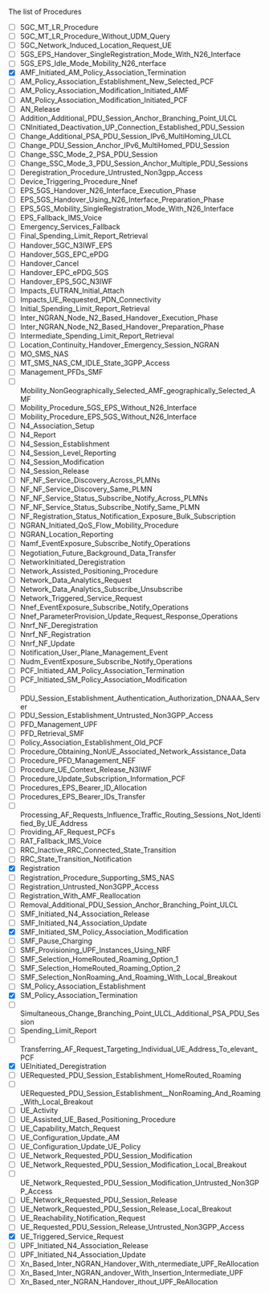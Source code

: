 The list of Procedures

- [ ] 5GC_MT_LR_Procedure
- [ ] 5GC_MT_LR_Procedure_Without_UDM_Query
- [ ] 5GC_Network_Induced_Location_Request_UE
- [ ] 5GS_EPS_Handover_SingleRegistration_Mode_With_N26_Interface
- [ ] 5GS_EPS_Idle_Mode_Mobility_N26_nterface
- [x] AMF_Initiated_AM_Policy_Association_Termination
- [ ] AM_Policy_Association_Establishment_New_Selected_PCF
- [ ] AM_Policy_Association_Modification_Initiated_AMF
- [ ] AM_Policy_Association_Modification_Initiated_PCF
- [ ] AN_Release
- [ ] Addition_Additional_PDU_Session_Anchor_Branching_Point_ULCL
- [ ] CNInitiated_Deactivation_UP_Connection_Established_PDU_Session
- [ ] Change_Additional_PSA_PDU_Session_IPv6_MultiHoming_ULCL
- [ ] Change_PDU_Session_Anchor_IPv6_MultiHomed_PDU_Session
- [ ] Change_SSC_Mode_2_PSA_PDU_Session
- [ ] Change_SSC_Mode_3_PDU_Session_Anchor_Multiple_PDU_Sessions
- [ ] Deregistration_Procedure_Untrusted_Non3gpp_Access
- [ ] Device_Triggering_Procedure_Nnef
- [ ] EPS_5GS_Handover_N26_Interface_Execution_Phase
- [ ] EPS_5GS_Handover_Using_N26_Interface_Preparation_Phase
- [ ] EPS_5GS_Mobility_SingleRegistration_Mode_With_N26_Interface
- [ ] EPS_Fallback_IMS_Voice
- [ ] Emergency_Services_Fallback
- [ ] Final_Spending_Limit_Report_Retrieval
- [ ] Handover_5GC_N3IWF_EPS
- [ ] Handover_5GS_EPC_ePDG
- [ ] Handover_Cancel
- [ ] Handover_EPC_ePDG_5GS
- [ ] Handover_EPS_5GC_N3IWF
- [ ] Impacts_EUTRAN_Initial_Attach
- [ ] Impacts_UE_Requested_PDN_Connectivity
- [ ] Initial_Spending_Limit_Report_Retrieval
- [ ] Inter_NGRAN_Node_N2_Based_Handover_Execution_Phase
- [ ] Inter_NGRAN_Node_N2_Based_Handover_Preparation_Phase
- [ ] Intermediate_Spending_Limit_Report_Retrieval
- [ ] Location_Continuity_Handover_Emergency_Session_NGRAN
- [ ] MO_SMS_NAS
- [ ] MT_SMS_NAS_CM_IDLE_State_3GPP_Access
- [ ] Management_PFDs_SMF
- [ ] Mobility_NonGeographically_Selected_AMF_geographically_Selected_AMF
- [ ] Mobility_Procedure_5GS_EPS_Without_N26_Interface
- [ ] Mobility_Procedure_EPS_5GS_Without_N26_Interface
- [ ] N4_Association_Setup
- [ ] N4_Report
- [ ] N4_Session_Establishment
- [ ] N4_Session_Level_Reporting
- [ ] N4_Session_Modification
- [ ] N4_Session_Release
- [ ] NF_NF_Service_Discovery_Across_PLMNs
- [ ] NF_NF_Service_Discovery_Same_PLMN
- [ ] NF_NF_Service_Status_Subscribe_Notify_Across_PLMNs
- [ ] NF_NF_Service_Status_Subscribe_Notify_Same_PLMN
- [ ] NF_Registration_Status_Notification_Exposure_Bulk_Subscription
- [ ] NGRAN_Initiated_QoS_Flow_Mobility_Procedure
- [ ] NGRAN_Location_Reporting
- [ ] Namf_EventExposure_Subscribe_Notify_Operations
- [ ] Negotiation_Future_Background_Data_Transfer
- [ ] NetworkInitiated_Deregistration
- [ ] Network_Assisted_Positioning_Procedure
- [ ] Network_Data_Analytics_Request
- [ ] Network_Data_Analytics_Subscribe_Unsubscribe
- [ ] Network_Triggered_Service_Request
- [ ] Nnef_EventExposure_Subscribe_Notify_Operations
- [ ] Nnef_ParameterProvision_Update_Request_Response_Operations
- [ ] Nnrf_NF_Deregistration
- [ ] Nnrf_NF_Registration
- [ ] Nnrf_NF_Update
- [ ] Notification_User_Plane_Management_Event
- [ ] Nudm_EventExposure_Subscribe_Notify_Operations
- [ ] PCF_Initiated_AM_Policy_Association_Termination
- [ ] PCF_Initiated_SM_Policy_Association_Modification
- [ ] PDU_Session_Establishment_Authentication_Authorization_DNAAA_Server
- [ ] PDU_Session_Establishment_Untrusted_Non3GPP_Access
- [ ] PFD_Management_UPF
- [ ] PFD_Retrieval_SMF
- [ ] Policy_Association_Establishment_Old_PCF
- [ ] Procedure_Obtaining_NonUE_Associated_Network_Assistance_Data
- [ ] Procedure_PFD_Management_NEF
- [ ] Procedure_UE_Context_Release_N3IWF
- [ ] Procedure_Update_Subscription_Information_PCF
- [ ] Procedures_EPS_Bearer_ID_Allocation
- [ ] Procedures_EPS_Bearer_IDs_Transfer
- [ ] Processing_AF_Requests_Influence_Traffic_Routing_Sessions_Not_Identified_By_UE_Address
- [ ] Providing_AF_Request_PCFs
- [ ] RAT_Fallback_IMS_Voice
- [ ] RRC_Inactive_RRC_Connected_State_Transition
- [ ] RRC_State_Transition_Notification
- [x] Registration
- [ ] Registration_Procedure_Supporting_SMS_NAS
- [ ] Registration_Untrusted_Non3GPP_Access
- [ ] Registration_With_AMF_Reallocation
- [ ] Removal_Additional_PDU_Session_Anchor_Branching_Point_ULCL
- [ ] SMF_Initiated_N4_Association_Release
- [ ] SMF_Initiated_N4_Association_Update
- [x] SMF_Initiated_SM_Policy_Association_Modification
- [ ] SMF_Pause_Charging
- [ ] SMF_Provisioning_UPF_Instances_Using_NRF
- [ ] SMF_Selection_HomeRouted_Roaming_Option_1
- [ ] SMF_Selection_HomeRouted_Roaming_Option_2
- [ ] SMF_Selection_NonRoaming_And_Roaming_With_Local_Breakout
- [ ] SM_Policy_Association_Establishment
- [x] SM_Policy_Association_Termination
- [ ] Simultaneous_Change_Branching_Point_ULCL_Additional_PSA_PDU_Session
- [ ] Spending_Limit_Report
- [ ] Transferring_AF_Request_Targeting_Individual_UE_Address_To_elevant_PCF
- [x] UEInitiated_Deregistration
- [ ] UERequested_PDU_Session_Establishment_HomeRouted_Roaming
- [ ] UERequested_PDU_Session_Establishment__NonRoaming_And_Roaming_With_Local_Breakout
- [ ] UE_Activity
- [ ] UE_Assisted_UE_Based_Positioning_Procedure
- [ ] UE_Capability_Match_Request
- [ ] UE_Configuration_Update_AM
- [ ] UE_Configuration_Update_UE_Policy
- [ ] UE_Network_Requested_PDU_Session_Modification
- [ ] UE_Network_Requested_PDU_Session_Modification_Local_Breakout
- [ ] UE_Network_Requested_PDU_Session_Modification_Untrusted_Non3GPP_Access
- [ ] UE_Network_Requested_PDU_Session_Release
- [ ] UE_Network_Requested_PDU_Session_Release_Local_Breakout
- [ ] UE_Reachability_Notification_Request
- [ ] UE_Requested_PDU_Session_Release_Untrusted_Non3GPP_Access
- [x] UE_Triggered_Service_Request
- [ ] UPF_Initiated_N4_Association_Release
- [ ] UPF_Initiated_N4_Association_Update
- [ ] Xn_Based_Inter_NGRAN_Handover_With_ntermediate_UPF_ReAllocation
- [ ] Xn_Based_Inter_NGRAN_andover_With_Insertion_Intermediate_UPF
- [ ] Xn_Based_nter_NGRAN_Handover_ithout_UPF_ReAllocation